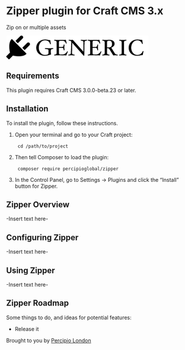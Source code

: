 # Zipper plugin for Craft CMS 3.x

Zip on or multiple assets

![Screenshot](resources/img/plugin-logo.png)

## Requirements

This plugin requires Craft CMS 3.0.0-beta.23 or later.

## Installation

To install the plugin, follow these instructions.

1. Open your terminal and go to your Craft project:

        cd /path/to/project

2. Then tell Composer to load the plugin:

        composer require percipioglobal/zipper

3. In the Control Panel, go to Settings → Plugins and click the “Install” button for Zipper.

## Zipper Overview

-Insert text here-

## Configuring Zipper

-Insert text here-

## Using Zipper

-Insert text here-

## Zipper Roadmap

Some things to do, and ideas for potential features:

* Release it

Brought to you by [Percipio London](https://percipio.london)

